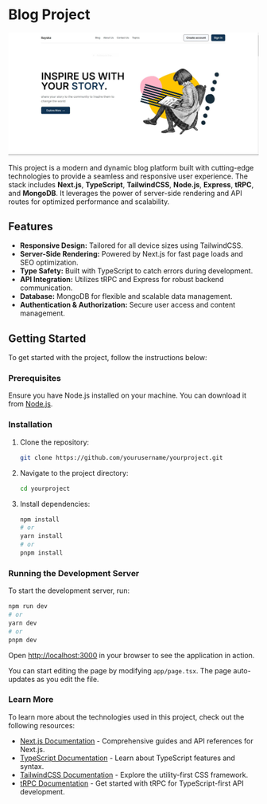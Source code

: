 # Blog Project

![screenshot](/public/blog-project-screenshot.JPG)

This project is a modern and dynamic blog platform built with cutting-edge technologies to provide a seamless and responsive user experience. The stack includes **Next.js**, **TypeScript**, **TailwindCSS**, **Node.js**, **Express**, **tRPC**, and **MongoDB**. It leverages the power of server-side rendering and API routes for optimized performance and scalability.

## Features

- **Responsive Design:** Tailored for all device sizes using TailwindCSS.
- **Server-Side Rendering:** Powered by Next.js for fast page loads and SEO optimization.
- **Type Safety:** Built with TypeScript to catch errors during development.
- **API Integration:** Utilizes tRPC and Express for robust backend communication.
- **Database:** MongoDB for flexible and scalable data management.
- **Authentication & Authorization:** Secure user access and content management.

## Getting Started

To get started with the project, follow the instructions below:

### Prerequisites

Ensure you have Node.js installed on your machine. You can download it from [Node.js](https://nodejs.org/).

### Installation

1. Clone the repository:
   ```bash
   git clone https://github.com/yourusername/yourproject.git
   ```
2. Navigate to the project directory:
   ```bash
   cd yourproject
   ```
3. Install dependencies:
   ```bash
   npm install
   # or
   yarn install
   # or
   pnpm install
   ```

### Running the Development Server

To start the development server, run:

```bash
npm run dev
# or
yarn dev
# or
pnpm dev
```

Open [http://localhost:3000](http://localhost:3000) in your browser to see the application in action.

You can start editing the page by modifying `app/page.tsx`. The page auto-updates as you edit the file.

### Learn More

To learn more about the technologies used in this project, check out the following resources:

- [Next.js Documentation](https://nextjs.org/docs) - Comprehensive guides and API references for Next.js.
- [TypeScript Documentation](https://www.typescriptlang.org/docs/) - Learn about TypeScript features and syntax.
- [TailwindCSS Documentation](https://tailwindcss.com/docs) - Explore the utility-first CSS framework.
- [tRPC Documentation](https://trpc.io/docs) - Get started with tRPC for TypeScript-first API development.